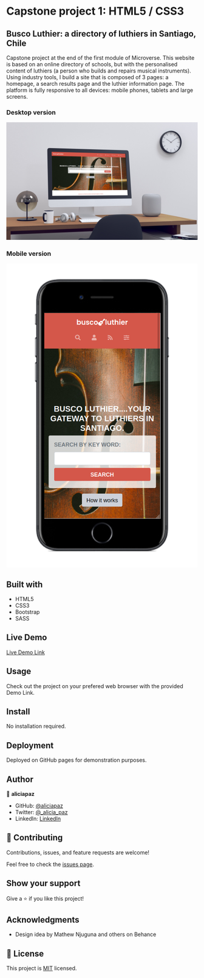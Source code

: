 # Capstone project 1: HTML5 / CSS3 

## Busco Luthier: a directory of luthiers in Santiago, Chile

Capstone project at the end of the first module of Microverse.
This website is based on an online directory of schools, but with the personalised content of luthiers (a person who builds and repairs musical instruments). Using industry tools, I build a site that is composed of 3 pages: a homepage, a search results page and the luthier information page. The platform is fully responsive to all devices: mobile phones, tablets and large screens.

### Desktop version

![screenshot](./img/luthier_mockup.png)

### Mobile version

![screenshot](./img/mobile_mockup.png)

## Built with 

- HTML5
- CSS3
- Bootstrap
- SASS

## Live Demo

[Live Demo Link](https://aliciapaz.github.io/buscoLuthier/)

## Usage

Check out the project on your prefered web browser with the provided Demo Link.

## Install

No installation required.

## Deployment

Deployed on GitHub pages for demonstration purposes.

## Author 

👤 **aliciapaz**

- GitHub: [@aliciapaz](https://github.com/aliciapaz)
- Twitter: [@_alicia_paz](https://twitter.com/_alicia_paz)
- LinkedIn: [LinkedIn](https://www.linkedin.com/in/alicia-rojas-71468418a/)

## 🤝 Contributing

Contributions, issues, and feature requests are welcome!

Feel free to check the [issues page](https://github.com/aliciapaz/capstone-1/issues).

## Show your support

Give a ⭐️ if you like this project!

## Acknowledgments

- Design idea by Mathew Njuguna and others on Behance

## 📝 License

This project is [MIT](./LICENSE) licensed.

